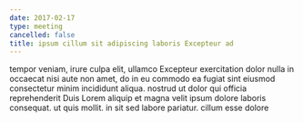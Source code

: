 ```yaml
---
date: 2017-02-17
type: meeting
cancelled: false
title: ipsum cillum sit adipiscing laboris Excepteur ad
---
```

tempor veniam, irure culpa elit, ullamco Excepteur exercitation dolor nulla in occaecat nisi aute non amet, do in eu commodo ea fugiat sint eiusmod consectetur minim incididunt aliqua. nostrud ut dolor qui officia reprehenderit Duis Lorem aliquip et magna velit ipsum dolore laboris consequat. ut quis mollit. in sit sed labore pariatur. cillum esse dolore